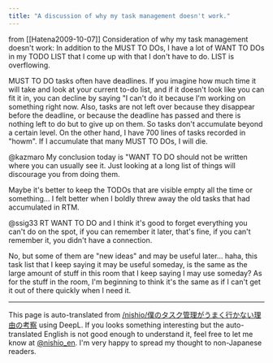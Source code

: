 ```yaml
---
title: "A discussion of why my task management doesn't work."
---
```


from [[Hatena2009-10-07]]
Consideration of why my task management doesn't work: In addition to the MUST TO DOs, I have a lot of WANT TO DOs in my TODO LIST that I come up with that I don't have to do. LIST is overflowing.

MUST TO DO tasks often have deadlines. If you imagine how much time it will take and look at your current to-do list, and if it doesn't look like you can fit it in, you can decline by saying "I can't do it because I'm working on something right now. Also, tasks are not left over because they disappear before the deadline, or because the deadline has passed and there is nothing left to do but to give up on them. So tasks don't accumulate beyond a certain level. On the other hand, I have 700 lines of tasks recorded in "howm". If I accumulate that many MUST TO DOs, I will die.

@kazmaro My conclusion today is "WANT TO DO should not be written where you can usually see it. Just looking at a long list of things will discourage you from doing them.

Maybe it's better to keep the TODOs that are visible empty all the time or something... I felt better when I boldly threw away the old tasks that had accumulated in RTM.

@ssig33 RT WANT TO DO and I think it's good to forget everything you can't do on the spot, if you can remember it later, that's fine, if you can't remember it, you didn't have a connection.

No, but some of them are "new ideas" and may be useful later... haha, this task list that I keep saying it may be useful someday, is the same as the large amount of stuff in this room that I keep saying I may use someday? As for the stuff in the room, I'm beginning to think it's the same as if I can't get it out of there quickly when I need it.

---
This page is auto-translated from [/nishio/僕のタスク管理がうまく行かない理由の考察](https://scrapbox.io/nishio/僕のタスク管理がうまく行かない理由の考察) using DeepL. If you looks something interesting but the auto-translated English is not good enough to understand it, feel free to let me know at [@nishio_en](https://twitter.com/nishio_en). I'm very happy to spread my thought to non-Japanese readers.